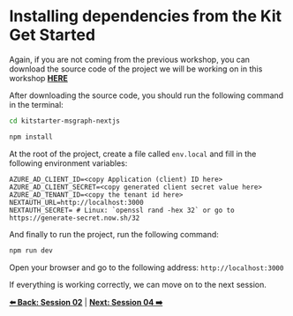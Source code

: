 # Installing dependencies from the Kit Get Started

Again, if you are not coming from the previous workshop, you can download the source code of the project we will be working on in this workshop **[HERE](https://github.com/glaucia86/kitstarter-msgraph-nextjs)**

After downloading the source code, you should run the following command in the terminal:

```bash
cd kitstarter-msgraph-nextjs
```

```bash
npm install
```

At the root of the project, create a file called `env.local` and fill in the following environment variables:

```env
AZURE_AD_CLIENT_ID=<copy Application (client) ID here>
AZURE_AD_CLIENT_SECRET=<copy generated client secret value here>
AZURE_AD_TENANT_ID=<copy the tenant id here>
NEXTAUTH_URL=http://localhost:3000
NEXTAUTH_SECRET= # Linux: `openssl rand -hex 32` or go to https://generate-secret.now.sh/32
```

And finally to run the project, run the following command:

```bash
npm run dev
```

Open your browser and go to the following address: `http://localhost:3000`

If everything is working correctly, we can move on to the next session.

**[⬅️ Back: Session 02](./02-session.md)**
| **[Next: Session 04 ➡️](./04-session.md)**
